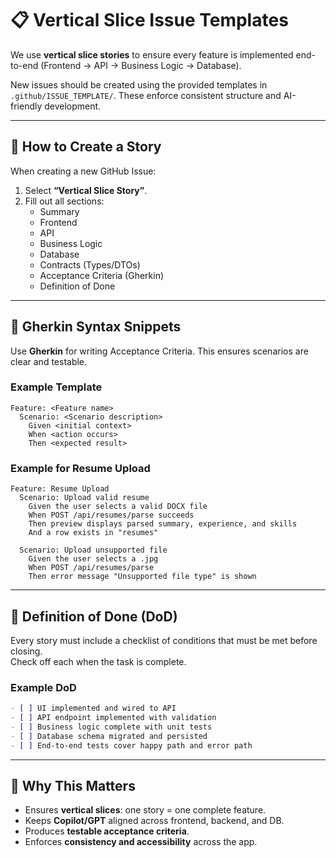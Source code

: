 # 📋 Vertical Slice Issue Templates

We use **vertical slice stories** to ensure every feature is implemented end-to-end (Frontend → API → Business Logic → Database).  

New issues should be created using the provided templates in `.github/ISSUE_TEMPLATE/`. These enforce consistent structure and AI-friendly development.

---

## 🔹 How to Create a Story
When creating a new GitHub Issue:
1. Select **“Vertical Slice Story”**.
2. Fill out all sections:
   - Summary  
   - Frontend  
   - API  
   - Business Logic  
   - Database  
   - Contracts (Types/DTOs)  
   - Acceptance Criteria (Gherkin)  
   - Definition of Done  

---

## 🔹 Gherkin Syntax Snippets

Use **Gherkin** for writing Acceptance Criteria. This ensures scenarios are clear and testable.

### Example Template
```gherkin
Feature: <Feature name>
  Scenario: <Scenario description>
    Given <initial context>
    When <action occurs>
    Then <expected result>
```

### Example for Resume Upload
```gherkin
Feature: Resume Upload
  Scenario: Upload valid resume
    Given the user selects a valid DOCX file
    When POST /api/resumes/parse succeeds
    Then preview displays parsed summary, experience, and skills
    And a row exists in "resumes"

  Scenario: Upload unsupported file
    Given the user selects a .jpg
    When POST /api/resumes/parse
    Then error message "Unsupported file type" is shown
```

---

## 🔹 Definition of Done (DoD)

Every story must include a checklist of conditions that must be met before closing.  
Check off each when the task is complete.

### Example DoD
```markdown
- [ ] UI implemented and wired to API
- [ ] API endpoint implemented with validation
- [ ] Business logic complete with unit tests
- [ ] Database schema migrated and persisted
- [ ] End-to-end tests cover happy path and error path
```

---

## 🔹 Why This Matters
- Ensures **vertical slices**: one story = one complete feature.  
- Keeps **Copilot/GPT** aligned across frontend, backend, and DB.  
- Produces **testable acceptance criteria**.  
- Enforces **consistency and accessibility** across the app.  

